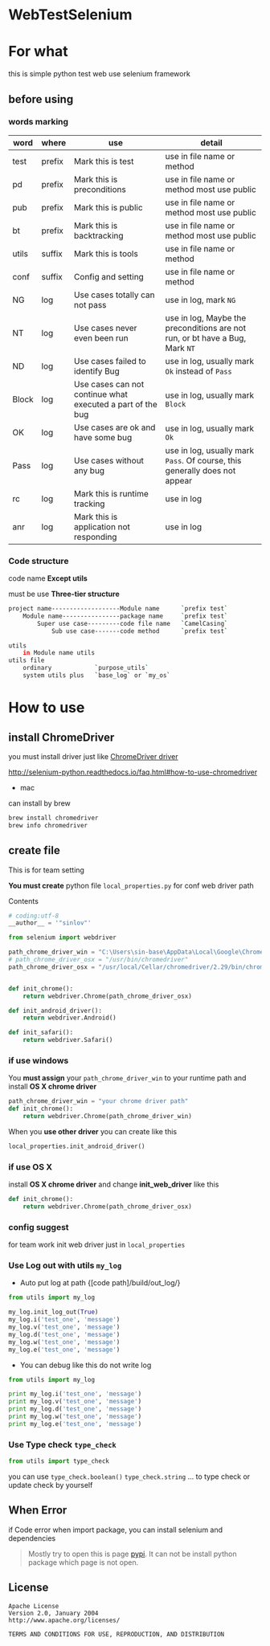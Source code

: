 WebTestSelenium
=====================

# For what

this is simple python test web use selenium framework

## before using

### words marking

|word|where|use|detail|
|---|---|---|---|
|test|prefix|Mark this is test|use in file name or method|
|pd|prefix|Mark this is preconditions|use in file name or method most use public|
|pub|prefix|Mark this is public|use in file name or method most use public|
|bt|prefix|Mark this is backtracking|use in file name or method most use public|
|utils|suffix|Mark this is tools|use in file name or method|
|conf|suffix|Config and setting|use in file name or method|
|NG|log|Use cases totally can not pass|use in log, mark `NG`|
|NT|log|Use cases never even been run|use in log, Maybe the preconditions are not run, or bt have a Bug, Mark `NT`|
|ND|log|Use cases failed to identify Bug|use in log, usually mark `Ok` instead of `Pass`|
|Block|log|Use cases can not continue what executed a part of the bug|use in log, usually mark `Block`|
|OK|log|Use cases are ok and have some bug|use in log, usually mark `Ok`|
|Pass|log|Use cases without any bug|use in log, usually mark `Pass`. Of course, this generally does not appear|
|rc|log|Mark this is runtime tracking|use in log|
|anr|log|Mark this is application not responding|use in log|

### Code structure

code name **Except utils**

must be use **Three-tier structure**

```bash
project name-------------------Module name      `prefix test`
    Module name----------------package name     `prefix test`
        Super use case---------code file name   `CamelCasing`
            Sub use case-------code method      `prefix test`

utils
    in Module name utils
utils file
    ordinary            `purpose_utils`
    system utils plus   `base_log` or `my_os`
```

# How to use

## install ChromeDriver

you must install driver just like  [ChromeDriver driver](https://sites.google.com/a/chromium.org/chromedriver/downloads)


http://selenium-python.readthedocs.io/faq.html#how-to-use-chromedriver

- mac

can install by brew

```sh
brew install chromedriver
brew info chromedriver
```

## create file

This is for team setting

**You must create** python file `local_properties.py` for conf web driver path

Contents

```python
# coding:utf-8
__author__ = '"sinlov"'

from selenium import webdriver

path_chrome_driver_win = "C:\Users\sin-base\AppData\Local\Google\Chrome\Application\chromedriver.exe"
# path_chrome_driver_osx = "/usr/bin/chromedriver"
path_chrome_driver_osx = "/usr/local/Cellar/chromedriver/2.29/bin/chromedriver"


def init_chrome():
    return webdriver.Chrome(path_chrome_driver_osx)

def init_android_driver():
    return webdriver.Android()

def init_safari():
    return webdriver.Safari()

```

### if use windows

You **must assign** your `path_chrome_driver_win` to your runtime path and install **OS X chrome driver**

```python
path_chrome_driver_win = "your chrome driver path"
def init_chrome():
    return webdriver.Chrome(path_chrome_driver_win)
```

When you **use other driver**  you can create like this

```python
local_properties.init_android_driver()
```

### if use OS X

install **OS X chrome driver** and change **init_web_driver** like this

```python
def init_chrome():
    return webdriver.Chrome(path_chrome_driver_osx)
```


### config suggest

for team work init web driver just in `local_properties`

### Use Log out with utils `my_log`

* Auto put log at path {\[code path\]/build/out_log/}

```python
from utils import my_log

my_log.init_log_out(True)
my_log.i('test_one', 'message')
my_log.v('test_one', 'message')
my_log.d('test_one', 'message')
my_log.w('test_one', 'message')
my_log.e('test_one', 'message')
```


* You can debug like this do not write log

```python
from utils import my_log

print my_log.i('test_one', 'message')
print my_log.v('test_one', 'message')
print my_log.d('test_one', 'message')
print my_log.w('test_one', 'message')
print my_log.e('test_one', 'message')
```

### Use Type check `type_check`

```python
from utils import type_check

```

you can use `type_check.boolean()` `type_check.string` ... to type check or update check by yourself

## When Error

if Code error when import package, you can install selenium and dependencies

> Mostly try to open this is page [pypi](https://pypi.python.org/simple/).
> It can not be install python package which page is not open.


License
--------

    Apache License
	Version 2.0, January 2004
	http://www.apache.org/licenses/

	TERMS AND CONDITIONS FOR USE, REPRODUCTION, AND DISTRIBUTION
